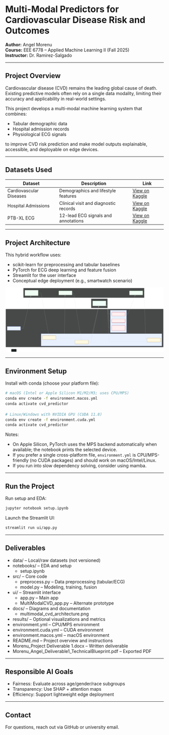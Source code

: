 # Multi-Modal Predictors for Cardiovascular Disease Risk and Outcomes

**Author:** Angel Morenu  
**Course:** EEE 6778 – Applied Machine Learning II (Fall 2025)  
**Instructor:** Dr. Ramirez-Salgado

---

## Project Overview

Cardiovascular disease (CVD) remains the leading global cause of death. Existing predictive models often rely on a single data modality, limiting their accuracy and applicability in real-world settings.

This project develops a multi-modal machine learning system that combines:
- Tabular demographic data
- Hospital admission records
- Physiological ECG signals

to improve CVD risk prediction and make model outputs explainable, accessible, and deployable on edge devices.

---

## Datasets Used

| Dataset | Description | Link |
|--------|-------------|------|
| Cardiovascular Diseases | Demographics and lifestyle features | [View on Kaggle](https://www.kaggle.com/datasets/mexwell/cardiovascular-diseases) |
| Hospital Admissions | Clinical visit and diagnostic records | [View on Kaggle](https://www.kaggle.com/datasets/ashishsahani/hospital-admissions-data) |
| PTB-XL ECG | 12-lead ECG signals and annotations | [View on Kaggle](https://www.kaggle.com/datasets/khyeh0719/ptb-xl-dataset-reformatted) |

---

## Project Architecture

This hybrid workflow uses:
- scikit-learn for preprocessing and tabular baselines
- PyTorch for ECG deep learning and feature fusion
- Streamlit for the user interface
- Conceptual edge deployment (e.g., smartwatch scenario)

![Architecture Diagram](docs/multimodal_cvd_architecture.svg)

---

## Environment Setup

Install with conda (choose your platform file):
```bash
# macOS (Intel or Apple Silicon M1/M2/M3; uses CPU/MPS)
conda env create -f environment.macos.yml
conda activate cvd_predictor

# Linux/Windows with NVIDIA GPU (CUDA 11.8)
conda env create -f environment.cuda.yml
conda activate cvd_predictor
```

Notes:
- On Apple Silicon, PyTorch uses the MPS backend automatically when available; the notebook prints the selected device.
- If you prefer a single cross-platform file, `environment.yml` is CPU/MPS-friendly (no CUDA packages) and should work on macOS/Intel/Linux.
- If you run into slow dependency solving, consider using mamba.

---

## Run the Project

Run setup and EDA:
```bash
jupyter notebook setup.ipynb
```

Launch the Streamlit UI:
```bash
streamlit run ui/app.py
```

---

## Deliverables

- data/ – Local/raw datasets (not versioned)
- notebooks/ – EDA and setup
    - setup.ipynb
- src/ – Core code
    - preprocess.py – Data preprocessing (tabular/ECG)
    - model.py – Modeling, training, fusion
- ui/ – Streamlit interface
    - app.py – Main app
    - MultiModalCVD_app.py – Alternate prototype
- docs/ – Diagrams and documentation
    - multimodal_cvd_architecture.png
- results/ – Optional visualizations and metrics
- environment.yml – CPU/MPS environment
- environment.cuda.yml – CUDA environment
- environment.macos.yml – macOS environment
- README.md – Project overview and instructions
- Morenu_Project Deliverable 1.docx – Written deliverable
- Morenu_Angel_Deliverable1_TechnicalBlueprint.pdf – Exported PDF
---

## Responsible AI Goals

- Fairness: Evaluate across age/gender/race subgroups
- Transparency: Use SHAP + attention maps
- Efficiency: Support lightweight edge deployment

---

## Contact

For questions, reach out via GitHub or university email.
